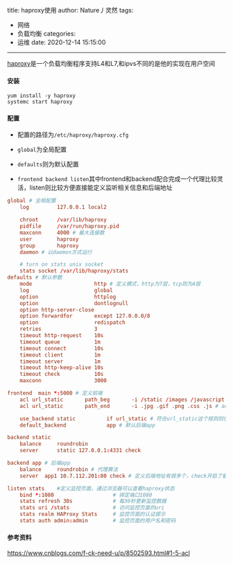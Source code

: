 title: haproxy使用
author: Nature丿灵然
tags:
  - 网络
  - 负载均衡
categories:
  - 运维
date: 2020-12-14 15:15:00
---
[haproxy](https://www.haproxy.org)是一个负载均衡程序支持L4和L7,和ipvs不同的是他的实现在用户空间

<!--more-->

#### 安装

```shell
yum install -y haproxy
systemc start haproxy
```

#### 配置

- 配置的路径为`/etc/haproxy/haproxy.cfg`

- `global`为全局配置

- `defaults`则为默认配置

- `frontend backend listen`其中frontend和backend配合完成一个代理比较灵活，listen则比较方便直接能定义监听相关信息和后端地址

```conf
global # 全局配置
    log         127.0.0.1 local2

    chroot      /var/lib/haproxy
    pidfile     /var/run/haproxy.pid
    maxconn     4000 # 最大连接数
    user        haproxy
    group       haproxy
    daemon # 以daemon方式运行

    # turn on stats unix socket
    stats socket /var/lib/haproxy/stats
defaults # 默认参数
    mode                    http # 定义模式，http为7层，tcp则为4层
    log                     global
    option                  httplog
    option                  dontlognull
    option http-server-close
    option forwardfor       except 127.0.0.0/8
    option                  redispatch
    retries                 3
    timeout http-request    10s
    timeout queue           1m
    timeout connect         10s
    timeout client          1m
    timeout server          1m
    timeout http-keep-alive 10s
    timeout check           10s
    maxconn                 3000

frontend  main *:5000 # 定义前端
    acl url_static       path_beg       -i /static /images /javascript /stylesheets # acl设置7层路径前缀匹配
    acl url_static       path_end       -i .jpg .gif .png .css .js # acl设置7层路径后缀匹配，还有正则匹配

    use_backend static          if url_static # 符合url_static这个规则则使用static这个后端
    default_backend             app # 默认后端app

backend static
    balance     roundrobin
    server      static 127.0.0.1:4331 check

backend app # 后端app
    balance     roundrobin # 代理算法
    server  app1 10.7.112.201:80 check # 定义后端地址有很多个，check开启了健康检查

listen stats    #定义监控页面，通过浏览器可以查看haproxy状态
    bind *:1080                   # 绑定端口1080
    stats refresh 30s             # 每30秒更新监控数据
    stats uri /stats              # 访问监控页面的uri
    stats realm HAProxy Stats     # 监控页面的认证提示
    stats auth admin:admin        # 监控页面的用户名和密码
```

#### 参考资料

<https://www.cnblogs.com/f-ck-need-u/p/8502593.html#1-5-acl>

